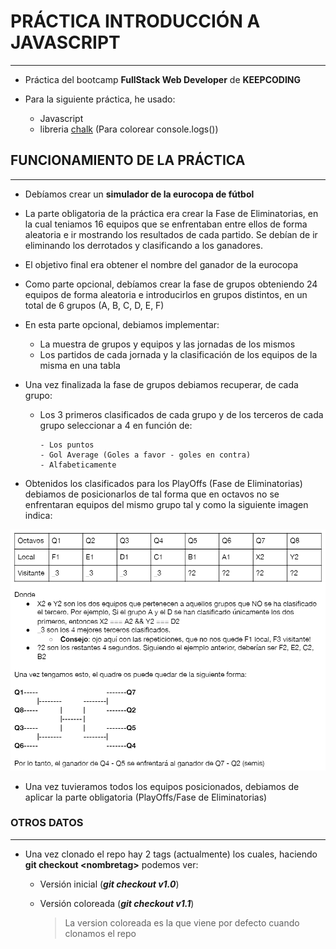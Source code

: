 # PRÁCTICA INTRODUCCIÓN A JAVASCRIPT

---

- Práctica del bootcamp **FullStack Web Developer** de **KEEPCODING**

- Para la siguiente práctica, he usado:

  - Javascript
  - libreria [chalk](https://www.npmjs.com/package/chalk) (Para colorear console.logs())

## FUNCIONAMIENTO DE LA PRÁCTICA

---

- Debíamos crear un **simulador de la eurocopa de fútbol**

- La parte obligatoria de la práctica era crear la Fase de Eliminatorias, en la cual teniamos 16 equipos que se enfrentaban
  entre ellos de forma aleatoria e ir mostrando los resultados de cada partido.
  Se debían de ir eliminando los derrotados y clasificando a los ganadores.

- El objetivo final era obtener el nombre del ganador de la eurocopa

- Como parte opcional, debíamos crear la fase de grupos obteniendo 24 equipos de forma aleatoria e introducirlos en grupos distintos, en un total de 6 grupos (A, B, C, D, E, F)

- En esta parte opcional, debiamos implementar:

  - La muestra de grupos y equipos y las jornadas de los mismos
  - Los partidos de cada jornada y la clasificación de los equipos de la misma en una tabla

- Una vez finalizada la fase de grupos debiamos recuperar, de cada grupo:

  - Los 3 primeros clasificados de cada grupo y de los terceros de cada grupo
    seleccionar a 4 en función de:

        - Los puntos
        - Gol Average (Goles a favor - goles en contra)
        - Alfabeticamente

- Obtenidos los clasificados para los PlayOffs (Fase de Eliminatorias) debiamos de posicionarlos de tal forma que en octavos no se enfrentaran equipos del mismo grupo tal y como la siguiente imagen indica:

![TablaOctavos](./img/screenshot.png)

- Una vez tuvieramos todos los equipos posicionados, debiamos de aplicar la parte obligatoria (PlayOffs/Fase de Eliminatorias)

### OTROS DATOS

---

- Una vez clonado el repo hay 2 tags (actualmente) los cuales, haciendo **git checkout \<nombretag>** podemos ver:

  - Versión inicial (**_git checkout v1.0_**)
  - Versión coloreada (**_git checkout v1.1_**)

    > La version coloreada es la que viene por defecto cuando clonamos el repo
